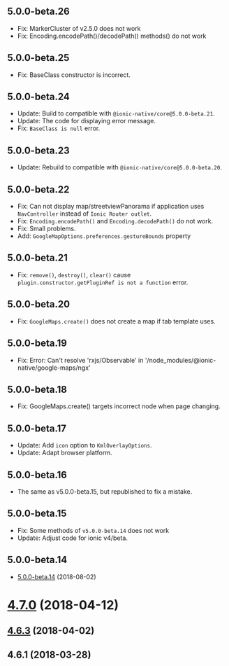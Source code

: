 ## 5.0.0-beta.26
  - Fix: MarkerCluster of v2.5.0 does not work
  - Fix: Encoding.encodePath()/decodePath() methods() do not work

## 5.0.0-beta.25
  - Fix: BaseClass constructor is incorrect.

## 5.0.0-beta.24

  - Update: Build to compatible with `@ionic-native/core@5.0.0-beta.21`.
  - Update: The code for displaying error message.
  - Fix: `BaseClass is null` error.

## 5.0.0-beta.23
  - Update: Rebuild to compatible with `@ionic-native/core@5.0.0-beta.20`.

## 5.0.0-beta.22
  - Fix: Can not display map/streetviewPanorama if application uses `NavController` instead of `Ionic Router outlet`.
  - Fix: `Encoding.encodePath()` and `Encoding.decodePath()` do not work.
  - Fix: Small problems.
  - Add: `GoogleMapOptions.preferences.gestureBounds` property

## 5.0.0-beta.21
  - Fix: `remove()`, `destroy()`, `clear()` cause `plugin.constructor.getPluginRef is not a function` error.

## 5.0.0-beta.20
  - Fix: `GoogleMaps.create()` does not create a map if tab template uses.


## 5.0.0-beta.19
  - Fix: Error: Can't resolve 'rxjs/Observable' in '/node_modules/@ionic-native/google-maps/ngx'

## 5.0.0-beta.18
  - Fix: GoogleMaps.create() targets incorrect node when page changing.


## 5.0.0-beta.17
  - Update: Add `icon` option to `KmlOverlayOptions`.
  - Update: Adapt browser platform.

## 5.0.0-beta.16
  - The same as v5.0.0-beta.15, but republished to fix a mistake.

## 5.0.0-beta.15
  - Fix: Some methods of `v5.0.0-beta.14` does not work
  - Update: Adjust code for ionic v4/beta.

## 5.0.0-beta.14
  - [5.0.0-beta.14](https://github.com/ionic-team/ionic-native/compare/v4.7.0...v5.0.0-beta.14) (2018-08-02)



<a name="4.7.0"></a>
# [4.7.0](https://github.com/ionic-team/ionic-native/compare/v4.6.3...v4.7.0) (2018-04-12)



<a name="4.6.3"></a>
## [4.6.3](https://github.com/ionic-team/ionic-native/compare/v4.6.1...v4.6.3) (2018-04-02)



<a name="4.6.1"></a>
## 4.6.1 (2018-03-28)
